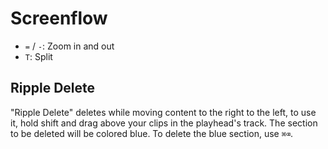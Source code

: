 # Screenflow

- `=` / `-`: Zoom in and out
- `T`: Split

## Ripple Delete

"Ripple Delete" deletes while moving content to the right to the left, to use it, hold shift and drag above your clips in the playhead's track. The section to be deleted will be colored blue. To delete the blue section, use `⌘⌫`.
